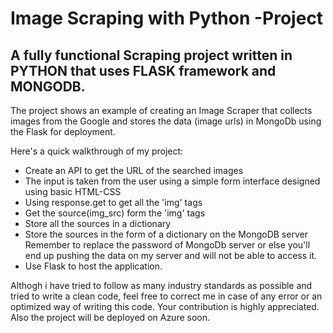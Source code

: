 # Image Scraping with Python -Project
## A fully functional Scraping project written in PYTHON that uses FLASK framework and MONGODB.
 
The project shows an example of creating an Image Scraper that collects images from the Google and stores the data (image urls) in MongoDb using the Flask for deployment.

Here's a quick walkthrough of my project:
* Create an API to get the URL of the searched images
* The input is taken from the user using a simple form interface designed using basic HTML-CSS
* Using response.get to get all the 'img' tags
* Get the source(img_src) form the 'img' tags
* Store all the sources in a dictionary
* Store the sources in the form of a dictionary on the MongoDB server <br>
    Remember to replace the password of MongoDb server or else you'll end up pushing the data on my server and will not be able to access it.
* Use Flask to host the application.

Althogh i have tried to follow as many industry standards as possible and tried to write a clean code,
feel free to correct me in case of any error or an optimized way of writing this code. Your contribution is highly appreciated.
Also the project will be deployed on Azure soon.


    

